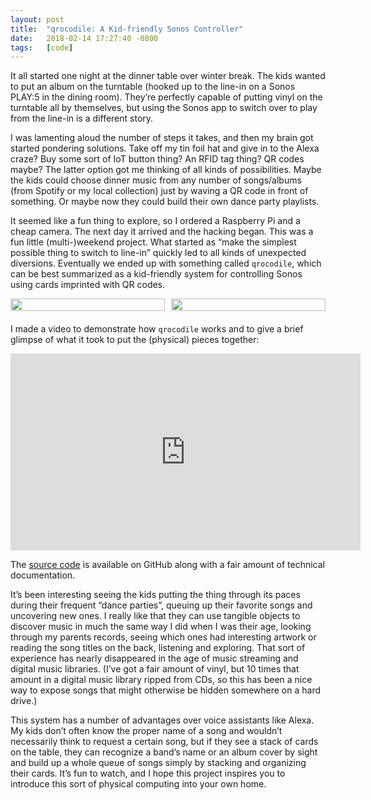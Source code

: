 ```yaml
---
layout: post
title:  "qrocodile: A Kid-friendly Sonos Controller"
date:   2018-02-14 17:27:40 -0800
tags:   [code]
---
```

It all started one night at the dinner table over winter break.
The kids wanted to put an album on the turntable (hooked up to
the line-in on a Sonos PLAY:5 in the dining room).
They’re perfectly capable of putting vinyl on the turntable all
by themselves, but using the Sonos app to switch over to play
from the line-in is a different story.

I was lamenting aloud the number of steps it takes, and then my
brain got started pondering solutions.
Take off my tin foil hat and give in to the Alexa craze?
Buy some sort of IoT button thing?
An RFID tag thing? QR codes maybe?
The latter option got me thinking of all kinds of possibilities.
Maybe the kids could choose dinner music from any number of
songs/albums (from Spotify or my local collection) just by
waving a QR code in front of something.
Or maybe now they could build their own dance party playlists.

It seemed like a fun thing to explore, so I ordered a Raspberry
Pi and a cheap camera.
The next day it arrived and the hacking began.
This was a fun little (multi-)weekend project.
What started as “make the simplest possible thing to switch to
line-in” quickly led to all kinds of unexpected diversions.
Eventually we ended up with something called `qrocodile`,
which can be best summarized as a kid-friendly system for
controlling Sonos using cards imprinted with QR codes.

<div style="display: flex; margin-bottom: 20px;">
  <div style="flex: 50%; padding-right: 1%;">
    <a href="https://flickr.com/photos/chrispcampbell/38677871980/in/album-72157693866089215/">
      <img style="width: 100%" src="https://live.staticflickr.com/4653/38677871980_ce4b8b8c6e_n.jpg"/>
    </a>
  </div>
  <div style="flex: 50%; padding-left: 1%;">
    <a href="https://flickr.com/photos/chrispcampbell/25617161267/in/album-72157693866089215/">
      <img style="width: 100%" src="https://live.staticflickr.com/4651/25617161267_c2621cca3f_n.jpg"/>
    </a>
  </div>
</div>

I made a video to demonstrate how `qrocodile` works and to
give a brief glimpse of what it took to put the (physical)
pieces together:

<div class="video-container">
<iframe class="video-embed" src="https://www.youtube.com/embed/yjEDAvP4rCc?rel=0&amp;showinfo=0" width="560" height="315" frameborder="0" allowfullscreen="allowfullscreen"></iframe>
</div>

The [source code](https://github.com/chrispcampbell/qrocodile)
is available on GitHub along with a fair amount of technical
documentation.

It’s been interesting seeing the kids putting the thing through
its paces during their frequent “dance parties”, queuing up
their favorite songs and uncovering new ones.
I really like that they can use tangible objects to discover
music in much the same way I did when I was their age, looking
through my parents records, seeing which ones had interesting
artwork or reading the song titles on the back, listening and
exploring. 
That sort of experience has nearly disappeared in the age of
music streaming and digital music libraries.
(I’ve got a fair amount of vinyl, but 10 times that amount in
a digital music library ripped from CDs, so this has been a
nice way to expose songs that might otherwise be hidden somewhere
on a hard drive.)

This system has a number of advantages over voice assistants like
Alexa.
My kids don’t often know the proper name of a song and wouldn’t
necessarily think to request a certain song, but if they see a
stack of cards on the table, they can recognize a band’s name
or an album cover by sight and build up a whole queue of songs
simply by stacking and organizing their cards.
It’s fun to watch, and I hope this project inspires you to
introduce this sort of physical computing into your own home.
